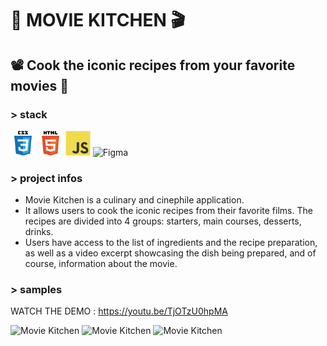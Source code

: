 #  🍖 MOVIE KITCHEN 🎬

## 📽️ Cook the iconic recipes from your favorite movies 🍗

### > stack
<p align="left">
  <img src="https://raw.githubusercontent.com/devicons/devicon/master/icons/css3/css3-original-wordmark.svg" alt="CSS3" width="40" height="40"/>
  <img src="https://raw.githubusercontent.com/devicons/devicon/master/icons/html5/html5-original-wordmark.svg" alt="HTML5" width="40" height="40"/>
  <img src="https://raw.githubusercontent.com/devicons/devicon/master/icons/javascript/javascript-original.svg" alt="JavaScript" width="40" height="40"/>
  <img src="https://www.vectorlogo.zone/logos/figma/figma-icon.svg" alt="Figma" width="40" height="40"/>  
</p>

### > project infos

- Movie Kitchen is a culinary and cinephile application.
- It allows users to cook the iconic recipes from their favorite films. The recipes are divided into 4 groups: starters, main courses, desserts, drinks.
- Users have access to the list of ingredients and the recipe preparation, as well as a video excerpt showcasing the dish being prepared, and of course, information about the movie.

### > samples

WATCH THE DEMO : <a href="https://youtu.be/TjOTzU0hpMA" target="_blank">https://youtu.be/TjOTzU0hpMA</a>

<img src="https://julienbonet.fr/images/for_git/git_movie_kitchen.jpg" alt="Movie Kitchen"/>

<img src="https://julienbonet.fr/images/for_git/git_movie_kitchen2.jpg" alt="Movie Kitchen"/>

<img src="https://julienbonet.fr/images/for_git/git_movie_kitchen3.jpg" alt="Movie Kitchen"/>


